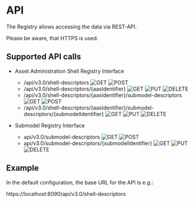 # API

The Registry allows accessing the data via REST-API.

Please be aware, that HTTPS is used.

## Supported API calls

-   Asset Administration Shell Registry Interface
    -   /api/v3.0/shell-descriptors ![GET](https://img.shields.io/badge/GET-blue) ![POST](https://img.shields.io/badge/POST-brightgreen)
    -   /api/v3.0/shell-descriptors/{aasIdentifier} ![GET](https://img.shields.io/badge/GET-blue) ![PUT](https://img.shields.io/badge/PUT-orange) ![DELETE](https://img.shields.io/badge/DELETE-red)
    -   /api/v3.0/shell-descriptors/{aasIdentifier}/submodel-descriptors ![GET](https://img.shields.io/badge/GET-blue) ![POST](https://img.shields.io/badge/POST-brightgreen)
    -   /api/v3.0/shell-descriptors/{aasIdentifier}/submodel-descriptors/{submodelIdentifier} ![GET](https://img.shields.io/badge/GET-blue) ![PUT](https://img.shields.io/badge/PUT-orange) ![DELETE](https://img.shields.io/badge/DELETE-red)

-   Submodel Registry Interface
    -   api/v3.0/submodel-descriptors ![GET](https://img.shields.io/badge/GET-blue) ![POST](https://img.shields.io/badge/POST-brightgreen)
    -   api/v3.0/submodel-descriptors/{submodelIdentifier} ![GET](https://img.shields.io/badge/GET-blue) ![PUT](https://img.shields.io/badge/PUT-orange) ![DELETE](https://img.shields.io/badge/DELETE-red)

## Example

In the default configuration, the base URL for the API is e.g.:

https://localhost:8090/api/v3.0/shell-descriptors
